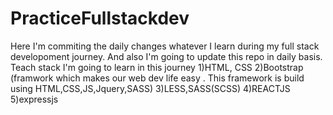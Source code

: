 # PracticeFullstackdev
Here I'm commiting the daily changes whatever I learn during my full stack developoment journey.
And also I'm going to update this repo in daily basis. 
Teach stack I'm going to learn in this journey 
1)HTML, CSS
2)Bootstrap (framwork which makes our web dev life easy . This framework is build using HTML,CSS,JS,Jquery,SASS)
3)LESS,SASS(SCSS)
4)REACTJS
5)expressjs
